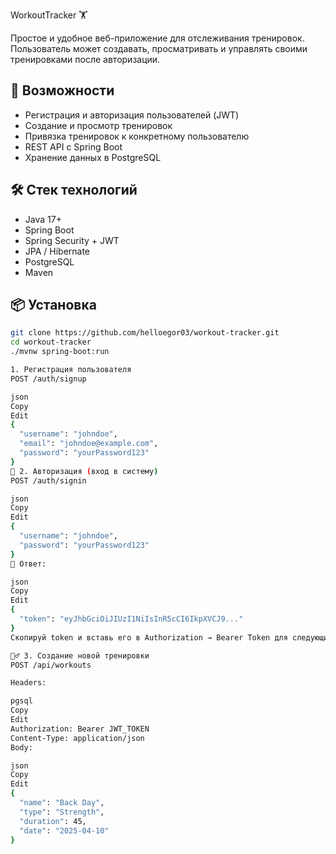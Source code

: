 WorkoutTracker 🏋️

Простое и удобное веб-приложение для отслеживания тренировок. Пользователь может создавать, просматривать и управлять своими тренировками после авторизации.

## 🚀 Возможности

- Регистрация и авторизация пользователей (JWT)
- Создание и просмотр тренировок
- Привязка тренировок к конкретному пользователю
- REST API с Spring Boot
- Хранение данных в PostgreSQL

## 🛠️ Стек технологий

- Java 17+
- Spring Boot
- Spring Security + JWT
- JPA / Hibernate
- PostgreSQL
- Maven

## 📦 Установка

```bash
git clone https://github.com/helloegor03/workout-tracker.git
cd workout-tracker
./mvnw spring-boot:run

1. Регистрация пользователя
POST /auth/signup

json
Copy
Edit
{
  "username": "johndoe",
  "email": "johndoe@example.com",
  "password": "yourPassword123"
}
🔐 2. Авторизация (вход в систему)
POST /auth/signin

json
Copy
Edit
{
  "username": "johndoe",
  "password": "yourPassword123"
}
📌 Ответ:

json
Copy
Edit
{
  "token": "eyJhbGciOiJIUzI1NiIsInR5cCI6IkpXVCJ9..."
}
Скопируй token и вставь его в Authorization → Bearer Token для следующих запросов.

🏋️‍♂️ 3. Создание новой тренировки
POST /api/workouts

Headers:

pgsql
Copy
Edit
Authorization: Bearer JWT_TOKEN
Content-Type: application/json
Body:

json
Copy
Edit
{
  "name": "Back Day",
  "type": "Strength",
  "duration": 45,
  "date": "2025-04-10"
}  
